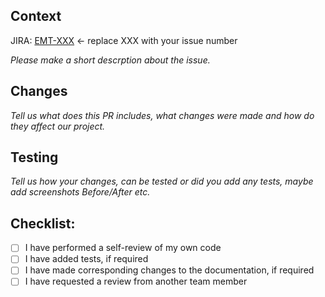 
## Context

JIRA: [EMT-XXX](https://io-pon-12-50-lepsza-grupa.atlassian.net/browse/EMT-XXX) <- replace XXX with your issue number

_Please make a short descrption about the issue._

## Changes

_Tell us what does this PR includes, what changes were made and how do they affect our project._

## Testing

_Tell us how your changes, can be tested or did you add any tests, maybe add screenshots Before/After etc._

## Checklist:

- [ ] I have performed a self-review of my own code
- [ ] I have added tests, if required
- [ ] I have made corresponding changes to the documentation, if required
- [ ] I have requested a review from another team member
